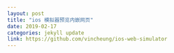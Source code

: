```yaml
---
layout: post
title: "ios 模拟器预览内嵌网页"
date: 2019-02-17
categories: jekyll update
link: https://github.com/vincheung/ios-web-simulator
---
```

